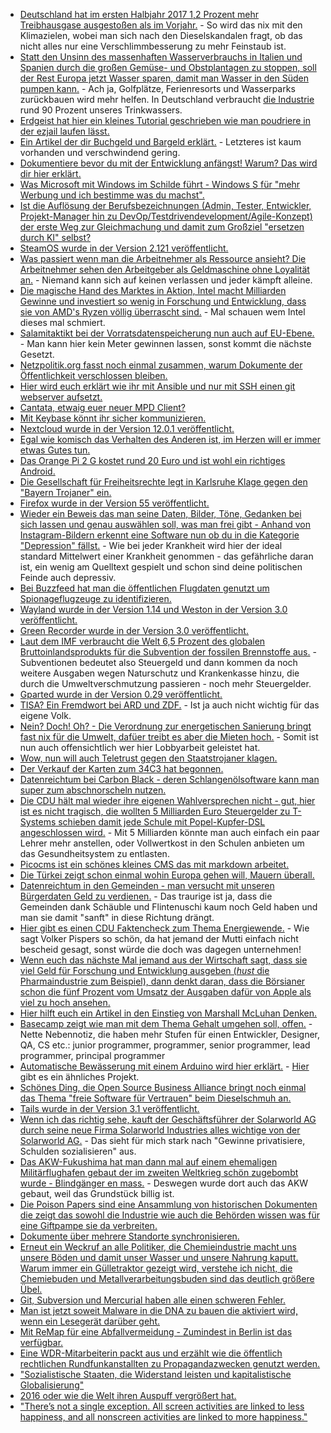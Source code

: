 * [Deutschland hat im ersten Halbjahr 2017 1,2 Prozent mehr Treibhausgase ausgestoßen als im Vorjahr.](http://www.sonnenseite.com/de/umwelt/emissionen-steigen-um-5-millionen-tonnen.html) - So wird das nix mit den Klimazielen, wobei man sich nach den Dieselskandalen fragt, ob das nicht alles nur eine Verschlimmbesserung zu mehr Feinstaub ist.
* [Statt den Unsinn des massenhaften Wasserverbrauchs in Italien und Spanien durch die großen Gemüse- und Obstplantagen zu stoppen, soll der Rest Europa jetzt Wasser sparen, damit man Wasser in den Süden pumpen kann.](https://www.heise.de/tp/features/Kann-EU-weites-Wassersparen-den-Wassermangel-in-Spanien-und-Italien-mindern-3793293.html) - Ach ja, Golfplätze, Ferienresorts und Wasserparks zurückbauen wird mehr helfen. In Deutschland verbraucht [die Industrie](https://www.heise.de/forum/Telepolis/Kommentare/Kann-EU-weites-Wassersparen-den-Wassermangel-in-Spanien-und-Italien-mindern/Trinkwasser-sparen-in-Deutschland-heisst/posting-30829468/show/) rund 90 Prozent unseres Trinkwassers.
* [Erdgeist hat hier ein kleines Tutorial geschrieben wie man poudriere in der ezjail laufen lässt.](http://erdgeist.org/posts/2017/poudriere-in-ezjail.html)
* [Ein Artikel der dir Buchgeld und Bargeld erklärt.](http://npr.news.eulu.info/2017/08/07/eu-bankrun-das-geld-gehoert-dir-aber-ich-geb-es-dir-nicht/?pk_campaign=feed&pk_kwd=eu-bankrun-das-geld-gehoert-dir-aber-ich-geb-es-dir-nicht) - Letzteres ist kaum vorhanden und verschwindend gering.
* [Dokumentiere bevor du mit der Entwicklung anfängst! Warum? Das wird dir hier erklärt.](https://opensource.com/article/17/8/doc-driven-development)
* [Was Microsoft mit Windows im Schilde führt - Windows S für "mehr Werbung und ich bestimme was du machst".](https://www.golem.de/news/windows-10-s-im-test-das-s-steht-fuer-schlechtes-marketing-1708-129318.html)
* [Ist die Auflösung der Berufsbezeichnungen (Admin, Tester, Entwickler, Projekt-Manager hin zu DevOp/Testdrivendevelopment/Agile-Konzept) der erste Weg zur Gleichmachung und damit zum Großziel "ersetzen durch KI" selbst?](https://blog.fefe.de/?ts=a776d859)
* [SteamOS wurde in der Version 2.121 veröffentlicht.](https://www.pro-linux.de/news/1/25019/steamos-2121-stabil-ver%C3%B6ffentlicht.html)
* [Was passiert wenn man die Arbeitnehmer als Ressource ansieht? Die Arbeitnehmer sehen den Arbeitgeber als Geldmaschine ohne Loyalität an.](https://blog.fefe.de/?ts=a77687ae) - Niemand kann sich auf keinen verlassen und jeder kämpft alleine.
* [Die magische Hand des Marktes in Aktion, Intel macht Milliarden Gewinne und investiert so wenig in Forschung und Entwicklung, dass sie von AMD's Ryzen völlig überrascht sind.](https://www.golem.de/news/skylake-x-core-i9-7980xe-laeuft-nur-mit-4-4-ghz-1708-129353.html) - Mal schauen wem Intel dieses mal schmiert.
* [Salamitaktikt bei der Vorratsdatenspeicherung nun auch auf EU-Ebene.](https://www.heise.de/newsticker/meldung/EU-Rat-will-alle-Optionen-fuer-neue-Vorratsdatenspeicherung-ausloten-3794945.html) - Man kann hier kein Meter gewinnen lassen, sonst kommt die nächste Gesetzt.
* [Netzpolitik.org fasst noch einmal zusammen, warum Dokumente der Öffentlichkeit verschlossen bleiben.](https://netzpolitik.org/2017/das-bundesarchiv-und-die-informationsfreiheit-warum-dokumente-der-oeffentlichkeit-verschlossen-bleiben/)
* [Hier wird euch erklärt wie ihr mit Ansible und nur mit SSH einen git webserver aufsetzt.](https://opensource.com/article/17/8/ansible-environment-management)
* [Cantata, etwaig euer neuer MPD Client?](https://opensource.com/article/17/8/cantata-music-linux)
* [Mit Keybase könnt ihr sicher kommunizieren.](https://keybase.io/)
* [Nextcloud wurde in der Version 12.0.1 veröffentlicht.](https://nextcloud.com/blog/nextcloud-12.0.1-is-here/)
* [Egal wie komisch das Verhalten des Anderen ist, im Herzen will er immer etwas Gutes tun.](https://blog.fefe.de/?ts=a7775b08)
* [Das Orange Pi 2 G kostet rund 20 Euro und ist wohl ein richtiges Android.](https://www.golem.de/news/orange-pi-2g-iot-ausprobiert-wir-bauen-uns-ein-20-euro-smartphone-1708-129200.html)
* [Die Gesellschaft für Freiheitsrechte legt in Karlsruhe Klage gegen den "Bayern Trojaner" ein.](https://www.heise.de/newsticker/meldung/Verfassungsbeschwerde-gegen-Bayerntrojaner-und-ausgeweitete-Vorratsdatenspeicherung-3795880.html)
* [Firefox wurde in der Version 55 veröffentlicht.](https://www.pro-linux.de/news/1/25026/firefox-55-freigegeben.html)
* [Wieder ein Beweis das man seine Daten, Bilder, Töne, Gedanken bei sich lassen und genau auswählen soll, was man frei gibt - Anhand von Instagram-Bildern erkennt eine Software nun ob du in die Kategorie "Depression" fällst.](https://blog.fefe.de/?ts=a774f4fb) - Wie bei jeder Krankheit wird hier der ideal standard Mittelwert einer Krankheit genommen - das gefährliche daran ist, ein wenig am Quelltext gespielt und schon sind deine politischen Feinde auch depressiv.
* [Bei Buzzfeed hat man die öffentlichen Flugdaten genutzt um Spionageflugzeuge zu identifizieren.](https://blog.fefe.de/?ts=a774d01d)
* [Wayland wurde in der Version 1.14 und Weston in der Version 3.0 veröffentlicht.](https://www.pro-linux.de/news/1/25029/wayland-114-und-weston-30-freigegeben.html)
* [Green Recorder wurde in der Version 3.0 veröffentlicht.](https://www.pro-linux.de/news/1/25028/green-recorder-30-freigegeben.html)
* [Laut dem IMF verbraucht die Welt 6,5 Prozent des globalen Bruttoinlandsprodukts für die Subvention der fossilen Brennstoffe aus.](http://www.sonnenseite.com/de/wirtschaft/imf-65-prozent-des-globalen-bruttoinlandprodukts-fuer-subventionen-fossiler-brennstoffe.html) - Subventionen bedeutet also Steuergeld und dann kommen da noch weitere Ausgaben wegen Naturschutz und Krankenkasse hinzu, die durch die Umweltverschmutzung passieren - noch mehr Steuergelder.
* [Gparted wurde in der Version 0.29 veröffentlicht.](http://www.phoronix.com/scan.php?page=news_item&px=GParted-0.29-Released)
* [TISA? Ein Fremdwort bei ARD und ZDF.](https://propagandaschau.wordpress.com/2017/08/09/tisa-fuer-ard-und-zdf-ein-fremdwort/) - Ist ja auch nicht wichtig für das eigene Volk.
* [Nein? Doch! Oh? - Die Verordnung zur energetischen Sanierung bringt fast nix für die Umwelt, dafüer treibt es aber die Mieten hoch.](http://www.berliner-zeitung.de/berlin/mietwohnungen-energetische-modernisierungen-sind-teuer---aber-wenig-effektiv-28137562) - Somit ist nun auch offensichtlich wer hier Lobbyarbeit geleistet hat.
* [Wow, nun will auch Teletrust gegen den Staatstrojaner klagen.](https://www.golem.de/news/teletrust-it-sicherheitsverband-will-gegen-staatstrojaner-klagen-1708-129395.html)
* [Der Verkauf der Karten zum 34C3 hat begonnen.](https://tickets.events.ccc.de/34c3/intro/)
* [Datenreichtum bei Carbon Black - deren Schlangenölsoftware kann man super zum abschnorscheln nutzen.](https://www.directdefense.com/harvesting-cb-response-data-leaks-fun-profit/)
* [Die CDU hält mal wieder ihre eigenen Wahlversprechen nicht - gut, hier ist es nicht tragisch, die wollten 5 Milliarden Euro Steuergelder zu T-Systems schieben damit jede Schule mit Popel-Kupfer-DSL angeschlossen wird.](https://www.golem.de/news/digitalpaktd-kein-milliardenpaket-fuer-die-digitalisierung-an-schulen-1708-129400.html) - Mit 5 Milliarden könnte man auch einfach ein paar Lehrer mehr anstellen, oder Vollwertkost in den Schulen anbieten um das Gesundheitsystem zu entlasten.
* [Picocms ist ein schönes kleines CMS das mit markdown arbeitet.](http://picocms.org/)
* [Die Türkei zeigt schon einmal wohin Europa gehen will, Mauern überall.](https://www.heise.de/tp/features/Die-Tuerkei-mauert-sich-weiter-ein-3796772.html)
* [Datenreichtum in den Gemeinden - man versucht mit unseren Bürgerdaten Geld zu verdienen.](https://www.heise.de/newsticker/meldung/Gemeindebund-warnt-vor-Digitalkapitalismus-3796794.html) - Das traurige ist ja, dass die Gemeinden dank Schäuble und Flintenuschi kaum noch Geld haben und man sie damit "sanft" in diese Richtung drängt.
* [Hier gibt es einen CDU Faktencheck zum Thema Energiewende.](http://www.sfv.de/artikel/cdu-propaganda_im_faktencheck.htm) - Wie sagt Volker Pispers so schön, da hat jemand der Mutti einfach nicht bescheid gesagt, sonst würde die doch was dagegen unternehmen!
* [Wenn euch das nächste Mal jemand aus der Wirtschaft sagt, dass sie viel Geld für Forschung und Entwicklung ausgeben (*hust* die Pharmaindustrie zum Beispiel), dann denkt daran, dass die Börsianer schon die fünf Prozent vom Umsatz der Ausgaben dafür von Apple als viel zu hoch ansehen.](https://www.heise.de/mac-and-i/meldung/Wie-zu-iPhone-Zeiten-Apple-steigert-Forschungsbudget-erheblich-3796755.html)
* [Hier hilft euch ein Artikel in den Einstieg von Marshall McLuhan Denken.](http://www.neopresse.com/medien/es-ist-unsere-revolution/)
* [Basecamp zeigt wie man mit dem Thema Gehalt umgehen soll, offen.](https://opensource.com/open-organization/17/8/basecamp-transparent-pay) - Nette Nebennotiz, die haben mehr Stufen für einen Entwickler, Designer, QA, CS etc.: junior programmer, programmer, senior programmer, lead programmer, principal programmer
* [Automatische Bewässerung mit einem Arduino wird hier erklärt.](https://opensource.com/article/17/3/arduino-garden-projects) - [Hier](https://learn.adafruit.com/wireless-gardening-arduino-cc3000-wifi-modules) gibt es ein ähnliches Projekt.
* [Schönes Ding, die Open Source Business Alliance bringt noch einmal das Thema "freie Software für Vertrauen" beim Dieselschmuh an.](https://www.pro-linux.de/news/1/25034/osb-alliance-schl%C3%A4gt-offene-software-f%C3%BCr-diesel-updates-vor.html)
* [Tails wurde in der Version 3.1 veröffentlicht.](https://www.pro-linux.de/news/1/25032/tails-31-aktualisiert-kernel-und-tor-browser.html)
* [Wenn ich das richtig sehe, kauft der Geschäftsführer der Solarworld AG durch seine neue Firma Solarworld Industries alles wichtige von der Solarworld AG.](http://www.sonnenseite.com/de/wirtschaft/solarworld-industries-will-teile-der-insolventen-solarworld-ag-uebernehmen.html) - Das sieht für mich stark nach "Gewinne privatisiere, Schulden sozialisieren" aus.
* [Das AKW-Fukushima hat man dann mal auf einem ehemaligen Militärflughafen gebaut der im zweiten Weltkrieg schön zugebombt wurde - Blindgänger en mass.](https://blog.fefe.de/?ts=a772a3fd) - Deswegen wurde dort auch das AKW gebaut, weil das Grundstück billig ist.
* [Die Poison Papers sind eine Ansammlung von historischen Dokumenten die zeigt das sowohl die Industrie wie auch die Behörden wissen was für eine Giftpampe sie da verbreiten.](https://www.heise.de/tp/features/Poison-Papers-Schatztruhe-voll-toxischer-Geheimnisse-3796738.html)
* [Dokumente über mehrere Standorte synchronisieren.](https://www.pro-linux.de/artikel/2/1895/papierloses-b%C3%BCro-dokumente-%C3%BCber-mehrere-standorte-synchronisieren.html)
* [Erneut ein Weckruf an alle Politiker, die Chemieindustrie macht uns unsere Böden und damit unser Wasser und unsere Nahrung kaputt. Warum immer ein Gülletraktor gezeigt wird, verstehe ich nicht, die Chemiebuden und Metallverarbeitungsbuden sind das deutlich größere Übel.](http://www.sonnenseite.com/de/umwelt/wasser-schuetzen-kosten-sparen.html)
* [Git, Subversion und Mercurial haben alle einen schweren Fehler.](https://blog.fefe.de/?ts=a77203c6)
* [Man ist jetzt soweit Malware in die DNA zu bauen die aktiviert wird, wenn ein Lesegerät darüber geht.](https://www.wired.com/story/malware-dna-hack/)
* [Mit ReMap für eine Abfallvermeidung - Zumindest in Berlin ist das verfügbar.](http://www.sonnenseite.com/de/umwelt/abfallvermeidung-leicht-gemacht.html)
* [Eine WDR-Mitarbeiterin packt aus und erzählt wie die öffentlich rechtlichen Rundfunkanstallten zu Propagandazwecken genutzt werden.](https://propagandaschau.wordpress.com/2017/08/11/wdr-whistleblowerin-erklaert-die-mechanismen-hinter-der-propaganda-der-ard/)
* ["Sozialistische Staaten, die Widerstand leisten und kapitalistische Globalisierung"](http://npr.news.eulu.info/2017/08/11/sozialistische-staaten-die-widerstand-leisten-und-kapitalistische-globalisierung/?pk_campaign=feed&pk_kwd=sozialistische-staaten-die-widerstand-leisten-und-kapitalistische-globalisierung)
* [2016 oder wie die Welt ihren Auspuff vergrößert hat.](https://www.heise.de/newsticker/meldung/Im-Jahr-2016-brachen-etliche-Klimarekorde-3797940.html)
* ["There’s not a single exception. All screen activities are linked to less happiness, and all nonscreen activities are linked to more happiness."](https://blog.fefe.de/?ts=a773687f)
